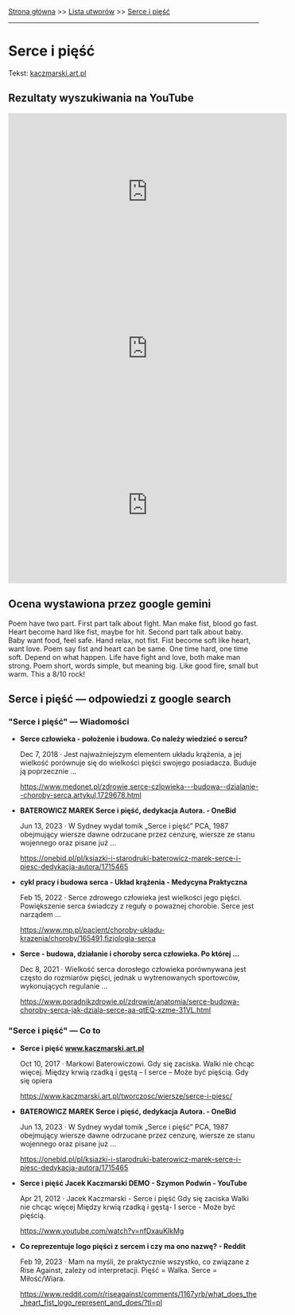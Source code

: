 [Strona główna](../index.md) >> [Lista utworów](../list.md) >> [Serce i pięść](544.md)

---

# Serce i pięść

Tekst: [kaczmarski.art.pl](https://www.kaczmarski.art.pl/tworczosc/wiersze/serce-i-piesc/)

## Rezultaty wyszukiwania na YouTube

<iframe width="560" height="315" src="https://www.youtube.com/embed/nfDxauKlkMg?si=IdontcarewhotheIRSsendsImnotpayingtaxes" title="YouTube video player" frameborder="0" allow="accelerometer; autoplay; clipboard-write; encrypted-media; gyroscope; picture-in-picture; web-share" referrerpolicy="strict-origin-when-cross-origin" allowfullscreen></iframe>

<iframe width="560" height="315" src="https://www.youtube.com/embed/pp7-xud4glA?si=IdontcarewhotheIRSsendsImnotpayingtaxes" title="YouTube video player" frameborder="0" allow="accelerometer; autoplay; clipboard-write; encrypted-media; gyroscope; picture-in-picture; web-share" referrerpolicy="strict-origin-when-cross-origin" allowfullscreen></iframe>

<iframe width="560" height="315" src="https://www.youtube.com/embed/vz1Hx5Ne6aU?si=IdontcarewhotheIRSsendsImnotpayingtaxes" title="YouTube video player" frameborder="0" allow="accelerometer; autoplay; clipboard-write; encrypted-media; gyroscope; picture-in-picture; web-share" referrerpolicy="strict-origin-when-cross-origin" allowfullscreen></iframe>

## Ocena wystawiona przez google gemini

Poem have two part. First part talk about fight. Man make fist, blood go fast. Heart become hard like fist, maybe for hit. Second part talk about baby. Baby want food, feel safe. Hand relax, not fist. Fist become soft like heart, want love. Poem say fist and heart can be same. One time hard, one time soft. Depend on what happen. Life have fight and love, both make man strong. Poem short, words simple, but meaning big. Like good fire, small but warm. This a 8/10 rock!


## Serce i pięść — odpowiedzi z google search

### "Serce i pięść" — Wiadomości

- **Serce człowieka - położenie i budowa. Co należy wiedzieć o sercu?**

    Dec 7, 2018  ·  Jest najważniejszym elementem układu krążenia, a jej wielkość porównuje się do wielkości pięści swojego posiadacza. Buduje ją poprzecznie ... 

   <https://www.medonet.pl/zdrowie,serce-czlowieka---budowa--dzialanie--choroby-serca,artykul,1729678.html>
- **BATEROWICZ MAREK Serce i pięść, dedykacja Autora. - OneBid**

    Jun 13, 2023  ·  W Sydney wydał tomik „Serce i pięść”  PCA, 1987 obejmujący wiersze dawne odrzucane przez cenzurę, wiersze ze stanu wojennego oraz pisane już ... 

   <https://onebid.pl/pl/ksiazki-i-starodruki-baterowicz-marek-serce-i-piesc-dedykacja-autora/1715465>
- **cykl pracy i budowa serca - Układ krążenia - Medycyna Praktyczna**

    Feb 15, 2022  ·  Serce zdrowego człowieka jest wielkości jego pięści. Powiększenie serca świadczy z reguły o poważnej chorobie. Serce jest narządem ... 

   <https://www.mp.pl/pacjent/choroby-ukladu-krazenia/choroby/165491,fizjologia-serca>
- **Serce - budowa, działanie i choroby serca człowieka. Po której ...**

    Dec 8, 2021  ·  Wielkość serca dorosłego człowieka porównywana jest często do rozmiarów pięści, jednak u wytrenowanych sportowców, wykonujących regulanie ... 

   <https://www.poradnikzdrowie.pl/zdrowie/anatomia/serce-budowa-choroby-serca-jak-dziala-serce-aa-qtEQ-xzme-31VL.html>

### "Serce i pięść" — Co to

- **Serce i pięść www.kaczmarski.art.pl**

    Oct 10, 2017  ·  Markowi Baterowiczowi. Gdy się zaciska. Walki nie chcąc więcej. Między krwią rzadką i gęstą – I serce – Może być pięścią. Gdy się opiera 

   <https://www.kaczmarski.art.pl/tworczosc/wiersze/serce-i-piesc/>
- **BATEROWICZ MAREK Serce i pięść, dedykacja Autora. - OneBid**

    Jun 13, 2023  ·  W Sydney wydał tomik „Serce i pięść”  PCA, 1987 obejmujący wiersze dawne odrzucane przez cenzurę, wiersze ze stanu wojennego oraz pisane już ... 

   <https://onebid.pl/pl/ksiazki-i-starodruki-baterowicz-marek-serce-i-piesc-dedykacja-autora/1715465>
- **Serce i pięść Jacek Kaczmarski DEMO - Szymon Podwin - YouTube**

    Apr 21, 2012  ·  Jacek Kaczmarski - Serce i pięść Gdy się zaciska Walki nie chcąc więcej Między krwią rzadką i gęstą- I serce - Może być pięścią. 

   <https://www.youtube.com/watch?v=nfDxauKlkMg>
- **Co reprezentuje logo pięści z sercem i czy ma ono nazwę? - Reddit**

    Feb 19, 2023  ·  Mam na myśli, że praktycznie wszystko, co związane z Rise Against, zależy od interpretacji. Pięść = Walka. Serce = Miłość/Wiara. 

   <https://www.reddit.com/r/riseagainst/comments/1167yrb/what_does_the_heart_fist_logo_represent_and_does/?tl=pl>

